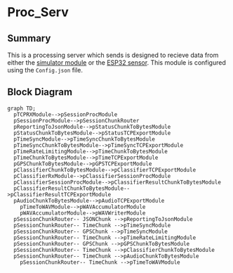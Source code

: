 # Proc_Serv

## Summary

This is a processing server which sends is designed to recieve data from either the [simulator module](https://github.com/Sense-Scape/Windows_Sensor_Sim/tree/main) or the [ESP32 sensor](https://github.com/Sense-Scape/Acoustic_Sensor_ESP32).
This module is configured using the ```Config.json``` file. 

## Block Diagram

``` mermaid 
graph TD; 
  pTCPRXModule-->pSessionProcModule
  pSessionProcModule-->pSessionChunkRouter
  pReportingToJsonModule-->pStatusChunkToBytesModule
  pStatusChunkToBytesModule-->pStatusTCPExportModule
  pTimeSyncModule-->pTimeSyncChunkToBytesModule
  pTimeSyncChunkToBytesModule-->pTimeSyncTCPExportModule
  pTimeRateLimitingModule-->pTimeChunkToBytesModule
  pTimeChunkToBytesModule-->pTimeTCPExportModule
  pGPSChunkToBytesModule-->pGPSTCPExportModule
  pClassifierChunkToBytesModule-->pClassifierTCPExportModule
  pClassifierRxModule-->pClassifierSessionProcModule
  pClassifierSessionProcModule-->pClassifierResultChunkToBytesModule
  pClassifierResultChunkToBytesModule-->pClassifierResultTCPExportModule
  pAudioChunkToBytesModule-->pAudioTCPExportModule
  	pTimeToWAVModule-->pWAVAccumulatorModule
  	pWAVAccumulatorModule-->pWAVWriterModule
  pSessionChunkRouter-- JSONChunk -->pReportingToJsonModule
  pSessionChunkRouter-- TimeChunk -->pTimeSyncModule
  pSessionChunkRouter-- GPSChunk -->pTimeSyncModule
  pSessionChunkRouter-- TimeChunk -->pTimeRateLimitingModule
  pSessionChunkRouter-- GPSChunk -->pGPSChunkToBytesModule
  pSessionChunkRouter-- TimeChunk -->pClassifierChunkToBytesModule
  pSessionChunkRouter-- TimeChunk -->pAudioChunkToBytesModule
  	pSessionChunkRouter-- TimeChunk -->pTimeToWAVModule
```